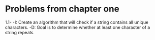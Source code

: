 # Problems from chapter one

1.1-
-I: Create an algorithm that will check if a string contains all unique characters.
-D: Goal is to determine whether at least one character of a string repeats
